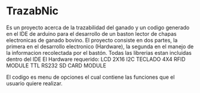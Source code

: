 # TrazabNic
Es un proyecto acerca de la trazabilidad del ganado y un codigo generado en el IDE de arduino para el desarrollo de un baston lector de chapas electronicas de ganado bovino. El proyecto consiste en dos partes, la primera en el desarrollo electronico (Hardware), la segunda en el manejo de la informacion recolectada por el bastón. 
Todas las librerias estan incluidas dentro del IDE
El Hardware requerido: 
LCD 2X16 I2C
TECLADO 4X4
RFID MODULE TTL RS232
SD CARD MODULE

El codigo es menu de opciones el cual contiene las funciones que el usuario quiere realizar. 
